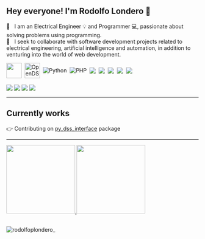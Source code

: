 ## Hey everyone! I'm Rodolfo Londero 👋

:rocket:  &nbsp; I am an Electrical Engineer :bulb: and Programmer :computer:, passionate about solving problems using programming.
<br/> :purple_heart: &nbsp; I seek to collaborate with software development projects related to electrical engineering, artificial intelligence and automation, in addition to venturing into the world of web development.

<div style="display: inline_block">
  <img align="center" height="40px" src="https://camo.githubusercontent.com/3d9ab639c80ecc3828e6f5b6e1f9d43ac32b97ee8fcb8a043a695098aefcaf97/68747470733a2f2f65787465726e616c2d636f6e74656e742e6475636b6475636b676f2e636f6d2f69752f3f753d687474707325334125324625324675706c6f61642e77696b696d656469612e6f726725324677696b697065646961253246636f6d6d6f6e732532463225324632312532464d61746c61625f4c6f676f2e706e6726663d31266e6f66623d31">&nbsp;
  <img align="center" alt="OpenDSS" height="40px" src="https://user-images.githubusercontent.com/4026108/115160975-63243d00-a071-11eb-8392-28fffe3045a2.png"/>&nbsp;
  <img align="center" alt="Python" src="https://icongr.am/devicon/python-original.svg?size=40&color=currentColor"/>&nbsp;
  <img align="center" alt="PHP" src="https://icongr.am/devicon/php-original.svg?size=40&color=currentColor"/>&nbsp;
  <img align="center" src="https://icongr.am/devicon/html5-original.svg?size=40&color=currentColor"/>&nbsp;
  <img align="center" src="https://icongr.am/devicon/css3-original.svg?size=40&color=currentColor"/>&nbsp;
  <img align="center" src="https://icongr.am/devicon/javascript-original.svg?size=40&color=currentColor"/>&nbsp;
  <img align="center" src="https://icongr.am/devicon/jquery-original.svg?size=40&color=ffffff"/>&nbsp;
  <img align="center" src="https://icongr.am/devicon/c-original.svg?size=40&color=currentColor"/>
</div

<div style="display: inline_block"><br/>
  <a href = "mailto: rodolfopl@gmail.com"><img src="https://img.shields.io/badge/-Gmail-%23EA4335?style=for-the-badge&logo=gmail&logoColor=white" target="_blank"></a>
  <a href="https://www.linkedin.com/in/rodolfolondero" target="_blank"><img src="https://img.shields.io/badge/-LinkedIn-%230077B5?style=for-the-badge&logo=linkedin&logoColor=white" target="_blank"></a>
  <a href="https://instagram.com/rodlondero" target="_blank"><img src="https://img.shields.io/badge/-Instagram-%23E4405F?style=for-the-badge&logo=instagram&logoColor=white" target="_blank"></a>
  <a href="https://twitter.com/rplondero" target="_blank"><img src="https://img.shields.io/badge/-Twitter-%23E4405F?style=for-the-badge&logo=twitter&logoColor=white&color=blue" target="_blank"></a>
</div>

<hr>

## Currently works

:point_right: Contributing on [py_dss_interface](https://github.com/PauloRadatz/py_dss_interface) package

<hr>

<div>
  <a href="https://github.com/rodlondero">
  <img height="180em" src="https://github-readme-stats.vercel.app/api?username=rodolfoplondero&show_icons=true&theme=algolia&include_all_commits=true&count_private=true"/>
  <img height="180em" src="https://github-readme-stats.vercel.app/api/top-langs/?username=rodolfoplondero&layout=compact&langs_count=8&theme=algolia"/>
  </a>
</div>

<br> 

<p align="left">
    <img align="center" src="https://komarev.com/ghpvc/?username=rodolfoplondero&label=Profile%20views&color=green&style=flat" alt="rodolfoplondero_" />
</p>

